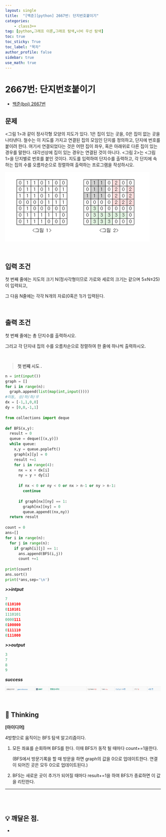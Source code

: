 ```yaml
---
layout: single
title:  "[백준][python] 2667번: 단지번호붙이기"
categories: 
    - class3++
tag: [python,그래프 이론,그래프 탐색,너비 우선 탐색]
toc: true
toc_sticky: True
toc_label: "목차"
author_profile: false
sidebar: true
use_math: true
---
```


# 2667번: 단지번호붙이기

* [백준(boj) 2667번](https://www.acmicpc.net/problem/2667)



## 문제

<그림 1>과 같이 정사각형 모양의 지도가 있다. 1은 집이 있는 곳을, 0은 집이 없는 곳을 나타낸다. 철수는 이 지도를 가지고 연결된 집의 모임인 단지를 정의하고, 단지에 번호를 붙이려 한다. 여기서 연결되었다는 것은 어떤 집이 좌우, 혹은 아래위로 다른 집이 있는 경우를 말한다. 대각선상에 집이 있는 경우는 연결된 것이 아니다. <그림 2>는 <그림 1>을 단지별로 번호를 붙인 것이다. 지도를 입력하여 단지수를 출력하고, 각 단지에 속하는 집의 수를 오름차순으로 정렬하여 출력하는 프로그램을 작성하시오.

![image-20220306213656002]({{geunskoo.github.io}}/../images/2022-03-06-boj-2667/image-20220306213656002.png)

<br/>

## 입력 조건

첫 번째 줄에는 지도의 크기 N(정사각형이므로 가로와 세로의 크기는 같으며 5≤N≤25)이 입력되고,

 그 다음 N줄에는 각각 N개의 자료(0혹은 1)가 입력된다.

<br/>

## 출력 조건

첫 번째 줄에는 총 단지수를 출력하시오. 

그리고 각 단지내 집의 수를 오름차순으로 정렬하여 한 줄에 하나씩 출력하시오.

<br/>

> **첫 번째 시도 .**

```python
n = int(input())
graph = []
for i in range(n):
  graph.append(list(map(int,input())))
#이동, 상/하/좌/우
dx = [-1,1,0,0]
dy = [0,0,-1,1]

from collections import deque

def BFS(x,y):
  result = 0
  queue = deque([(x,y)])
  while queue:
    x,y = queue.popleft()
    graph[x][y] = 0
    result +=1 
    for i in range(4):
      nx = x + dx[i]
      ny = y + dy[i]

      if nx < 0 or ny < 0 or nx > n-1 or ny > n-1:
        continue
      
      if graph[nx][ny] == 1:
        graph[nx][ny] = 0
        queue.append((nx,ny))
  return result

count = 0
ans=[]
for i in range(n):
  for j in range(n):
    if graph[i][j] == 1:
      ans.append(BFS(i,j))
      count +=1

print(count)
ans.sort()
print(*ans,sep='\n')
```

 ***>>intput***

```python
7
0110100
0110101
1110101
0000111
0100000
0111110
0111000
```

 ***>>output***

```python
3
7
8
9
```

 ***success***

![image-20220306213800863]({{geunskoo.github.io}}/../images/2022-03-06-boj-2667/image-20220306213800863.png)

<br/>

## 🌝 Thinking

**[아이디어]**

4방향으로 움직이는 BFS 탐색 알고리즘이다.

1. 모든 좌표를 순회하며 BFS를 한다. 이때 BFS가 동작 될 때마다 count+=1을한다.

   (BFS에서 방문기록을 할 때 방문을 하면 graph의 값을 0으로 업데이트한다. 연결이 되어진 곳은 모두 0으로 업데이트된다.)

2.  BFS는 새로운 곳이 추가가 되어질 때마다 result+=1을 하여 BFS가 종료하면 이 값을 리턴한다.

***

<br/>

<br/>

## 💡 깨달은 점.

-
